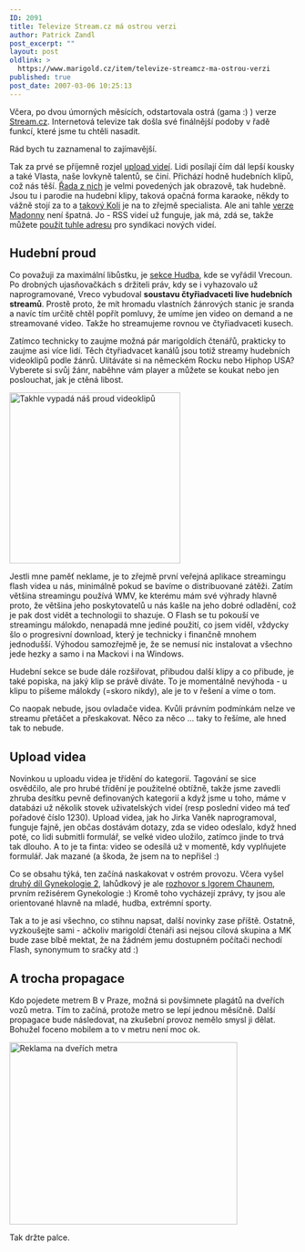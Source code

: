 ```yaml
---
ID: 2091
title: Televize Stream.cz má ostrou verzi
author: Patrick Zandl
post_excerpt: ""
layout: post
oldlink: >
  https://www.marigold.cz/item/televize-streamcz-ma-ostrou-verzi
published: true
post_date: 2007-03-06 10:25:13
---
```

Včera, po dvou úmorných měsících, odstartovala ostrá (gama :) ) verze <a href="http://www.stream.cz">Stream.cz</a>. Internetová televize tak došla své finálnější podoby v řadě funkcí, které jsme tu chtěli nasadit. 

Rád bych tu zaznamenal to zajímavější. 

Tak za prvé se příjemně rozjel <a href="http://www.stream.cz/?m=video&a=videolist">upload videí</a>. Lidi posílají čím dál lepší kousky a také Vlasta, naše lovkyně talentů, se činí. Přichází hodně hudebních klipů, což nás těší. <a href="http://www.stream.cz/video/1238-barova-zakazany-ovoce/0">Řada z nich</a> je velmi povedených jak obrazově, tak hudebně. Jsou tu i parodie na hudební klipy, taková opačná forma karaoke, někdy to vážně stojí za to a <a href="http://www.stream.cz/?m=video&a=videolist&user_id=2030">takový Koli</a> je na to zřejmě specialista. Ale ani tahle <a href="http://www.stream.cz/video/1144-madonna/">verze Madonny</a> není špatná. Jo - RSS videí už funguje, jak má, zdá se, takže můžete <a href="http://www.stream.cz/?m=rss&a=main&rss_type=video">použít tuhle adresu</a> pro syndikaci nových videí.

<h2>Hudební proud</h2>

Co považuji za maximální libůstku, je <a href="http://www.stream.cz/?m=music">sekce Hudba</a>, kde se vyřádil Vrecoun. Po drobných ujasňovačkách s držiteli práv, kdy se i vyhazovalo už naprogramované, Vreco vybudoval <strong>soustavu čtyřiadvaceti live hudebních streamů</strong>. Prostě proto, že mít hromadu vlastních žánrových stanic je sranda a navíc tím určitě chtěl popřít pomluvy, že umíme jen video on demand a ne streamované video. Takže ho streamujeme rovnou ve čtyřiadvaceti kusech. 

Zatímco technicky to zaujme možná pár marigoldích čtenářů, prakticky to zaujme asi více lidí. Těch čtyřiadvacet kanálů jsou totiž streamy hudebních videoklipů podle žánrů. Ulítáváte si na německém Rocku nebo Hiphop USA? Vyberete si svůj žánr, naběhne vám player a můžete se koukat nebo jen poslouchat, jak je ctěná libost. 


<img src="http://www.marigold.cz/wp-content/proudvideoklipu-300.jpg" width="300" height="300" alt="Takhle vypadá náš proud videoklipů" title="Takhle vypadá náš proud videoklipů" />

Jestli mne paměť neklame, je to zřejmě první veřejná aplikace streamingu flash videa u nás, minimálně pokud se bavíme o distribuované zátěži. Zatím většina streamingu používá WMV, ke kterému mám své výhrady hlavně proto, že většina jeho poskytovatelů u nás kašle na jeho dobré odladění, což je pak dost vidět a technologii to shazuje. O Flash se tu pokouší ve streamingu málokdo, nenapadá mne jediné použití, co jsem viděl, vždycky šlo o progresivní download, který je technicky i finančně mnohem jednodušší. Výhodou samozřejmě je, že se nemusí nic instalovat a všechno jede hezky a samo i na Mackovi i na Windows. 

Hudební sekce se bude dále rozšiřovat, přibudou další klipy a co přibude, je také popiska, na jaký klip se právě díváte. To je momentálně nevýhoda - u klipu to píšeme málokdy (=skoro nikdy), ale je to v řešení a víme o tom. 

Co naopak nebude, jsou ovladače videa. Kvůli právním podmínkám nelze ve streamu přetáčet a přeskakovat. Něco za něco ... taky to řešíme, ale hned tak to nebude. 

<h2>Upload videa</h2>

Novinkou u uploadu videa je třídění do kategorií. Tagování se sice osvědčilo, ale pro hrubé třídění je použitelné obtížně, takže jsme zavedli zhruba desítku pevně definovaných kategorií a když jsme u toho, máme v databázi už několik stovek uživatelských videí (resp poslední video má teď pořadové číslo 1230). Upload videa, jak ho Jirka Vaněk naprogramoval, funguje fajně, jen občas dostávám dotazy, zda se video odeslalo, když hned poté, co lidi submitli formulář, se velké video uložilo, zatímco jinde to trvá tak dlouho. A to je ta finta: video se odesílá už v momentě, kdy vyplňujete formulář. Jak mazané (a škoda, že jsem na to nepřišel :)

Co se obsahu týká, ten začíná naskakovat v ostrém provozu. Včera vyšel <a href="http://www.stream.cz/clanek/453-gynekologie-2-dil-2-slechta">druhý díl Gynekologie 2</a>, lahůdkový je  ale <a href="http://www.stream.cz/clanek/352-jak-se-tocila-gynekologie-2">rozhovor s Igorem Chaunem</a>, prvním režisérem Gynekologie :) Kromě toho vycházejí zprávy, ty jsou ale orientované hlavně na mladé, hudba, extrémní sporty. 

Tak a to je asi všechno, co stihnu napsat, další novinky zase příště. Ostatně, vyzkoušejte sami - ačkoliv marigoldí čtenáři asi nejsou cílová skupina a MK bude zase blbě mektat, že na žádném jemu dostupném počítači nechodí Flash, synonymum to sračky atd :)

<h2>A trocha propagace</h2>

Kdo pojedete metrem B v Praze, možná si povšimnete plagátů na dveřích vozů metra. Tím to začíná, protože metro se lepí jednou měsíčně. Další propagace bude následovat, na zkušební provoz nemělo smysl ji dělat. Bohužel foceno mobilem a to v metru není moc ok.

<a href="http://www.marigold.cz/wp-content/Stream%20v%20metru.jpg"><img src="http://www.marigold.cz/wp-content/_Stream%20v%20metru.jpg" width="400" height="320" alt="Reklama na dveřích metra" title="Reklama na dveřích metra"  /></a>

Tak držte palce.